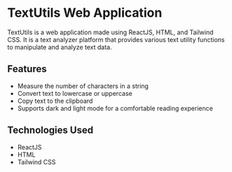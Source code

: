 # TextUtils Web Application

TextUtils is a web application made using ReactJS, HTML, and Tailwind CSS. It is a text analyzer platform that provides various text utility functions to manipulate and analyze text data.

## Features

- Measure the number of characters in a string
- Convert text to lowercase or uppercase
- Copy text to the clipboard
- Supports dark and light mode for a comfortable reading experience

## Technologies Used

- ReactJS
- HTML
- Tailwind CSS

